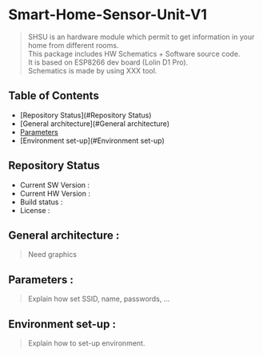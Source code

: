 # Smart-Home-Sensor-Unit-V1

> SHSU is an hardware module which permit to get information in your home from different rooms.  
> This package includes HW Schematics + Software source code.  
> It is based on ESP8266 dev board (Lolin D1 Pro).  
> Schematics is made by using XXX tool.

## Table of Contents

- [Repository Status](#Repository Status)
- [General architecture](#General architecture)
- [Parameters](#Parameters)
- [Environment set-up](#Environment set-up)

## Repository Status
- Current SW Version : 
- Current HW Version : 
- Build status : 
- License : 

## General architecture :
> Need graphics

## Parameters :
> Explain how set SSID, name, passwords, ...

## Environment set-up :
> Explain how to set-up environment.
